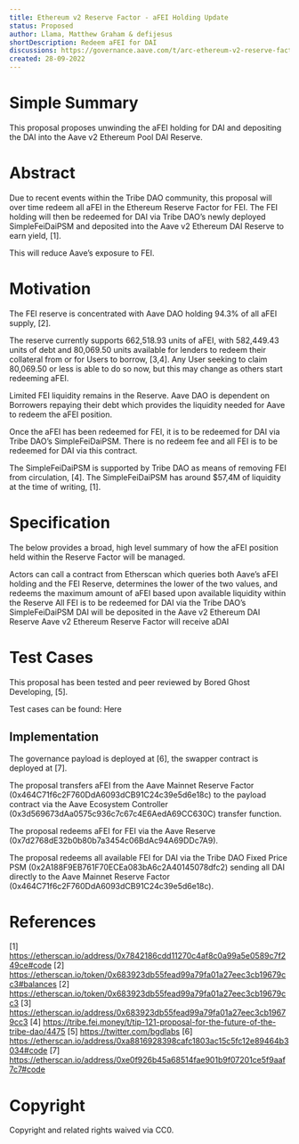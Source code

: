 ```yaml
---
title: Ethereum v2 Reserve Factor - aFEI Holding Update
status: Proposed
author: Llama, Matthew Graham & defijesus
shortDescription: Redeem aFEI for DAI
discussions: https://governance.aave.com/t/arc-ethereum-v2-reserve-factor-afei-holding-update/9401
created: 28-09-2022
---
```


# Simple Summary

This proposal proposes unwinding the aFEI holding for DAI and depositing the DAI into the Aave v2 Ethereum Pool DAI Reserve.

# Abstract

Due to recent events within the Tribe DAO community, this proposal will over time redeem all aFEI in the Ethereum Reserve Factor for FEI. The FEI holding will then be redeemed for DAI via Tribe DAO’s newly deployed SimpleFeiDaiPSM and deposited into the Aave v2 Ethereum DAI Reserve to earn yield, [1].

This will reduce Aave’s exposure to FEI. 

# Motivation

The FEI reserve is concentrated with Aave DAO holding 94.3% of all aFEI supply, [2]. 

The reserve currently supports 662,518.93 units of aFEI, with 582,449.43 units of debt and 80,069.50 units available for lenders to redeem their collateral from or for Users to borrow, [3,4]. Any User seeking to claim 80,069.50 or less is able to do so now, but this may change as others start redeeming aFEI. 

Limited FEI liquidity remains in the Reserve. Aave DAO is dependent on Borrowers repaying their debt which provides the liquidity needed for Aave to redeem the aFEI position.

Once the aFEI has been redeemed for FEI, it is to be redeemed for DAI via Tribe DAO’s SimpleFeiDaiPSM. There is no redeem fee and all FEI is to be redeemed for DAI via this contract.

The SimpleFeiDaiPSM is supported by Tribe DAO as means of removing FEI from circulation, [4]. The SimpleFeiDaiPSM has around $57,4M of liquidity at the time of writing, [1].

# Specification

The below provides a broad, high level summary of how the aFEI position held within the Reserve Factor will be managed. 

Actors can call a contract from Etherscan which queries both Aave’s aFEI holding and the FEI Reserve, determines the lower of the two values, and redeems the maximum amount of aFEI based upon available liquidity within the Reserve
All FEI is to be redeemed for DAI via the Tribe DAO’s SimpleFeiDaiPSM
DAI will be deposited in the Aave v2 Ethereum DAI Reserve
Aave v2 Ethereum Reserve Factor will receive aDAI

# Test Cases

This proposal has been tested and peer reviewed by Bored Ghost Developing, [5].

Test cases can be found: Here

## Implementation

The governance payload is deployed at [6], the swapper contract is deployed at [7]. 

The proposal transfers aFEI from the Aave Mainnet Reserve Factor (0x464C71f6c2F760DdA6093dCB91C24c39e5d6e18c) to the payload contract via the Aave Ecosystem Controller (0x3d569673dAa0575c936c7c67c4E6AedA69CC630C) transfer function.

The proposal redeems aFEI for FEI via the Aave Reserve (0x7d2768dE32b0b80b7a3454c06BdAc94A69DDc7A9).

The proposal redeems all available FEI for DAI via the Tribe DAO Fixed Price PSM (0x2A188F9EB761F70ECEa083bA6c2A40145078dfc2) sending all DAI directly to the Aave Mainnet Reserve Factor (0x464C71f6c2F760DdA6093dCB91C24c39e5d6e18c).

# References

[1] https://etherscan.io/address/0x7842186cdd11270c4af8c0a99a5e0589c7f249ce#code
[2] https://etherscan.io/token/0x683923db55fead99a79fa01a27eec3cb19679cc3#balances
[2] https://etherscan.io/token/0x683923db55fead99a79fa01a27eec3cb19679cc3
[3] https://etherscan.io/address/0x683923db55fead99a79fa01a27eec3cb19679cc3
[4] https://tribe.fei.money/t/tip-121-proposal-for-the-future-of-the-tribe-dao/4475
[5] https://twitter.com/bgdlabs
[6] https://etherscan.io/address/0xa8816928398cafc1803ac15c5fc12e89464b3034#code
[7] https://etherscan.io/address/0xe0f926b45a68514fae901b9f07201ce5f9aaf7c7#code

# Copyright

Copyright and related rights waived via CC0.
